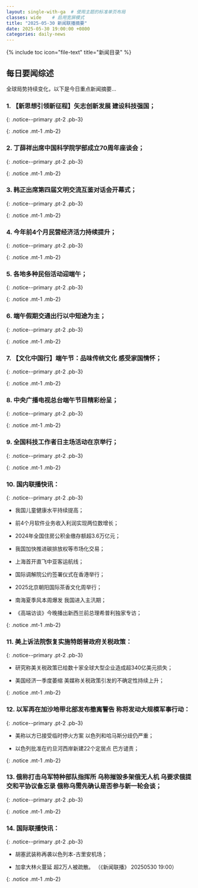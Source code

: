 ```yaml
---
layout: single-with-ga  # 使用主题的标准单页布局
classes: wide    # 启用宽屏模式
title: "2025-05-30 新闻联播摘要"
date: 2025-05-30 19:00:00 +0800
categories: daily-news
---
```


{% include toc icon="file-text" title="新闻目录" %}
   
## 每日要闻综述

全球局势持续变化，以下是今日重点新闻摘要...

### 1. 【新思想引领新征程】矢志创新发展 建设科技强国； 

{: .notice--primary .pt-2 .pb-3}

{: .notice .mt-1 .mb-2}

### 2. 丁薛祥出席中国科学院学部成立70周年座谈会； 

{: .notice--primary .pt-2 .pb-3}

{: .notice .mt-1 .mb-2}

### 3. 韩正出席第四届文明交流互鉴对话会开幕式； 

{: .notice--primary .pt-2 .pb-3}

{: .notice .mt-1 .mb-2}

### 4. 今年前4个月民营经济活力持续提升； 

{: .notice--primary .pt-2 .pb-3}

{: .notice .mt-1 .mb-2}

### 5. 各地多种民俗活动迎端午； 

{: .notice--primary .pt-2 .pb-3}

{: .notice .mt-1 .mb-2}

### 6. 端午假期交通出行以中短途为主； 

{: .notice--primary .pt-2 .pb-3}

{: .notice .mt-1 .mb-2}

### 7. 【文化中国行】端午节：品味传统文化 感受家国情怀； 

{: .notice--primary .pt-2 .pb-3}

{: .notice .mt-1 .mb-2}

### 8. 中央广播电视总台端午节目精彩纷呈； 

{: .notice--primary .pt-2 .pb-3}

{: .notice .mt-1 .mb-2}

### 9. 全国科技工作者日主场活动在京举行； 

{: .notice--primary .pt-2 .pb-3}

{: .notice .mt-1 .mb-2}

### 10. 国内联播快讯： 

{: .notice--primary .pt-2 .pb-3}

- 我国儿童健康水平持续提高；

- 前4个月软件业务收入利润实现两位数增长；

- 2024年全国住房公积金缴存额超3.6万亿元；

- 我国加快推进碳排放权等市场化交易；

- 上海首开直飞中亚客运航线；

- 国际调解院公约签署仪式在香港举行；

- 2025北京朝阳国际茶香文化周举行；

- 南海夏季风本周爆发 我国进入主汛期；

- 《高端访谈》今晚播出新西兰前总理希普利独家专访；

{: .notice .mt-1 .mb-2}

### 11. 美上诉法院恢复实施特朗普政府关税政策： 

{: .notice--primary .pt-2 .pb-3}

- 研究称美关税政策已给数十家全球大型企业造成超340亿美元损失；

- 美国经济一季度萎缩 美媒称关税政策引发的不确定性持续上升；

{: .notice .mt-1 .mb-2}

### 12. 以军再在加沙地带北部发布撤离警告 称将发动大规模军事行动： 

{: .notice--primary .pt-2 .pb-3}

- 美称以方已接受临时停火方案 以色列和哈马斯分歧仍严重；

- 以色列批准在约旦河西岸新建22个定居点 巴方谴责；

{: .notice .mt-1 .mb-2}

### 13. 俄称打击乌军特种部队指挥所 乌称摧毁多架俄无人机 乌要求俄提交和平协议备忘录 俄称乌需先确认是否参与新一轮会谈； 

{: .notice--primary .pt-2 .pb-3}

{: .notice .mt-1 .mb-2}

### 14. 国际联播快讯： 

{: .notice--primary .pt-2 .pb-3}

- 胡塞武装称再袭以色列本-古里安机场；

- 加拿大林火蔓延 超2万人被疏散。 （《新闻联播》 20250530 19:00）

{: .notice .mt-1 .mb-2}